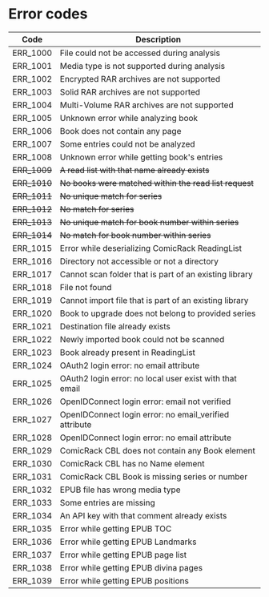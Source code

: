 
# Error codes

| Code         | Description                                             |
|--------------|---------------------------------------------------------|
| ERR_1000     | File could not be accessed during analysis              |
| ERR_1001     | Media type is not supported during analysis             |
| ERR_1002     | Encrypted RAR archives are not supported                |
| ERR_1003     | Solid RAR archives are not supported                    |
| ERR_1004     | Multi-Volume RAR archives are not supported             |
| ERR_1005     | Unknown error while analyzing book                      |
| ERR_1006     | Book does not contain any page                          |
| ERR_1007     | Some entries could not be analyzed                      |
| ERR_1008     | Unknown error while getting book's entries              |
| ~~ERR_1009~~ | ~~A read list with that name already exists~~           |
| ~~ERR_1010~~ | ~~No books were matched within the read list request~~  |
| ~~ERR_1011~~ | ~~No unique match for series~~                          |
| ~~ERR_1012~~ | ~~No match for series~~                                 |
| ~~ERR_1013~~ | ~~No unique match for book number within series~~       |
| ~~ERR_1014~~ | ~~No match for book number within series~~              |
| ERR_1015     | Error while deserializing ComicRack ReadingList         |
| ERR_1016     | Directory not accessible or not a directory             |
| ERR_1017     | Cannot scan folder that is part of an existing library  |
| ERR_1018     | File not found                                          |
| ERR_1019     | Cannot import file that is part of an existing library  |
| ERR_1020     | Book to upgrade does not belong to provided series      |
| ERR_1021     | Destination file already exists                         |
| ERR_1022     | Newly imported book could not be scanned                |
| ERR_1023     | Book already present in ReadingList                     |
| ERR_1024     | OAuth2 login error: no email attribute                  |
| ERR_1025     | OAuth2 login error: no local user exist with that email |
| ERR_1026     | OpenIDConnect login error: email not verified           |
| ERR_1027     | OpenIDConnect login error: no email_verified attribute  |
| ERR_1028     | OpenIDConnect login error: no email attribute           |
| ERR_1029     | ComicRack CBL does not contain any Book element         |
| ERR_1030     | ComicRack CBL has no Name element                       |
| ERR_1031     | ComicRack CBL Book is missing series or number          |
| ERR_1032     | EPUB file has wrong media type                          |
| ERR_1033     | Some entries are missing                                |
| ERR_1034     | An API key with that comment already exists             |
| ERR_1035     | Error while getting EPUB TOC                            |
| ERR_1036     | Error while getting EPUB Landmarks                      |
| ERR_1037     | Error while getting EPUB page list                      |
| ERR_1038     | Error while getting EPUB divina pages                   |
| ERR_1039     | Error while getting EPUB positions                      |

